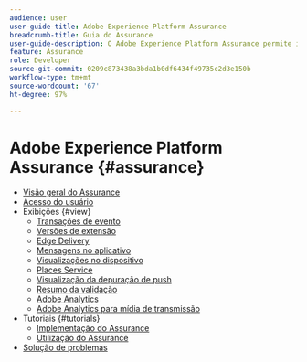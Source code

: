 ```yaml
---
audience: user
user-guide-title: Adobe Experience Platform Assurance
breadcrumb-title: Guia do Assurance
user-guide-description: O Adobe Experience Platform Assurance permite inspecionar, testar, simular e validar como você coleta dados ou veicula experiências em seus aplicativos móveis.
feature: Assurance
role: Developer
source-git-commit: 0209c873438a3bda1b0df6434f49735c2d3e150b
workflow-type: tm+mt
source-wordcount: '67'
ht-degree: 97%

---
```



# Adobe Experience Platform Assurance {#assurance}

- [Visão geral do Assurance](./home.md)
- [Acesso do usuário](./user-access.md)
- Exibições {#view}
   - [Transações de evento](./views/event-transactions.md)
   - [Versões de extensão](./views/extension-versions.md)
   - [Edge Delivery](./views/edge-delivery.md)
   - [Mensagens no aplicativo](./views/in-app-messaging.md)
   - [Visualizações no dispositivo](./views/on-device-views.md)
   - [Places Service](./views/places-service.md)
   - [Visualização da depuração de push](./views/push-debug-view.md)
   - [Resumo da validação](./views/validation-summary.md)
   - [Adobe Analytics](./views/adobe-analytics.md)
   - [Adobe Analytics para mídia de transmissão](./views/adobe-analytics-streaming-media.md)
- Tutoriais {#tutorials}
   - [Implementação do Assurance](./tutorials/implement-assurance.md)
   - [Utilização do Assurance](./tutorials/using-assurance.md)
- [Solução de problemas](./troubleshooting.md)

